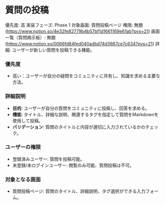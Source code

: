 # 質問の投稿

優先度: 高
実装フェーズ: Phase 1
対象画面: 質問投稿ページ
権限: 無題 (https://www.notion.so/4e32fe82779b4b57bf1d1661169e61ab?pvs=21)
画面一覧（質問掲示板）: 無題 (https://www.notion.so/0066fd84fed040adbd74d3667ce7c634?pvs=21)
詳細: ユーザーが新しい質問を投稿できる機能。

### 優先度

- 高い：ユーザーが自分の疑問をコミュニティに共有し、知識を求める主要な方法。

### 詳細説明

- **目的**: ユーザーが自分の質問をコミュニティに投稿し、回答を求める。
- **機能**: タイトル、詳細な説明、関連するタグを指定して質問をMarkdownを使用して投稿。
- **バリデーション**: 質問のタイトルと内容が適切に入力されているかのチェック。

### ユーザーの権限

- 登録済みユーザー: 質問を投稿可能。
- 未登録/未ログインユーザー: 閲覧のみ可能、質問投稿は不可。

### 対象となる画面

- 質問投稿ページ: 質問のタイトル、詳細説明、タグ選択ができる入力フォーム。